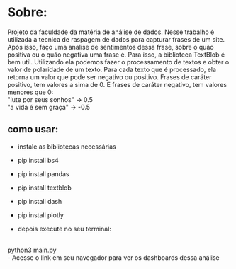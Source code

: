 # Sobre:
Projeto da faculdade da matéria de análise de dados. Nesse trabalho é utilizada a tecnica de raspagem de dados para capturar frases de um site.
Após isso, faço uma analise de sentimentos dessa frase, sobre o quão positiva ou o quão negativa uma frase é. Para isso, a biblioteca TextBlob
é bem util. Utilizando ela podemos fazer o processamento de textos e obter o valor de polaridade de um texto.
Para cada texto que é processado, ela retorna um valor que pode ser negativo ou positivo. Frases de caráter positivo, tem valores a sima de 0.
E frases de caráter negativo, tem valores menores que 0:
<br>
  "lute por seus sonhos" -> 0.5
<br>
  "a vida é sem graça" -> -0.5

## como usar:
- instale as bibliotecas necessárias
- pip install bs4
- pip install pandas
- pip install textblob
- pip install dash
- pip install plotly

- depois execute no seu terminal:
<br>
  python3 main.py
<br>
- Acesse o link em seu navegador para ver os dashboards dessa análise
